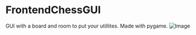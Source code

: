 # FrontendChessGUI
GUI with a board and room to put your utillites. Made with pygame. 
![Image](https://i.ibb.co/2qHtbQw/Screenshot-2024-12-13-at-10-56-53-AM.png)
